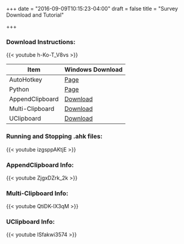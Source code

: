 +++
date = "2016-09-09T10:15:23-04:00"
draft = false
title = "Survey Download and Tutorial"

+++
### Download Instructions:
{{< youtube h-Ko-T_V8vs >}}

Item | Windows Download
--- | ---
AutoHotkey | [Page](https://autohotkey.com)
Python | [Page](https://www.python.org/downloads/)
AppendClipboard | [Download](https://drive.google.com/uc?export=download&id=1ODNRTAAL22KP__Nv_UVMo6dzq64C4D50)
Multi-Clipboard | [Download](https://drive.google.com/uc?export=download&id=1V8QCa2SS7e8neOVUcLAnzFalKI28Lq7N)
UClipboard | [Download](https://drive.google.com/uc?export=download&id=1S79Pnb8B0upC94wbeRRyrjYCUtrAdQHw)

### Running and Stopping .ahk files:
{{< youtube izgsppAKtjE >}}
</br>
### AppendClipboard Info:
{{< youtube ZjgxDZrk_2k >}}
</br>
### Multi-Clipboard Info:
{{< youtube QtiDK-lX3qM >}}
</br>
### UClipboard Info:
{{< youtube ISfakwi3574 >}}
